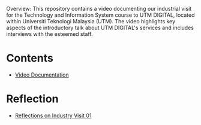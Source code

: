 Overview:
This repository contains a video documenting our industrial visit for the Technology and Information System course to UTM DIGITAL, located within Universiti Teknologi Malaysia (UTM). 
The video highlights key aspects of the introductory talk about UTM DIGITAL's services and includes interviews with the esteemed staff.
# Contents
- [Video Documentation](./INDUSTRIALVISIT01-UTMDIGITAL-GRP4SEC7.mp4)
# Reflection
- [Reflections on Industry Visit 01](./Reflections.md)

